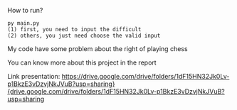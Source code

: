 How to run?

    py main.py
  	(1) first, you need to input the difficult
	(2) others, you just need choose the valid input
  
My code have some problem about the right of playing chess 

You can know more about this project in the report

Link presentation:
	https://drive.google.com/drive/folders/1dF15HN32Jk0Lv-p1BkzE3vDzvjNkJVuB?usp=sharing}{drive.google.com/drive/folders/1dF15HN32Jk0Lv-p1BkzE3vDzvjNkJVuB?usp=sharing
